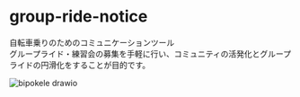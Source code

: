 # group-ride-notice
自転車乗りのためのコミュニケーションツール  
グループライド・練習会の募集を手軽に行い、コミュニティの活発化とグループライドの円滑化をすることが目的です。

![bipokele drawio](https://user-images.githubusercontent.com/78523393/137576629-fca9fe70-3924-4df0-a96f-7e64d063bfe6.png)
